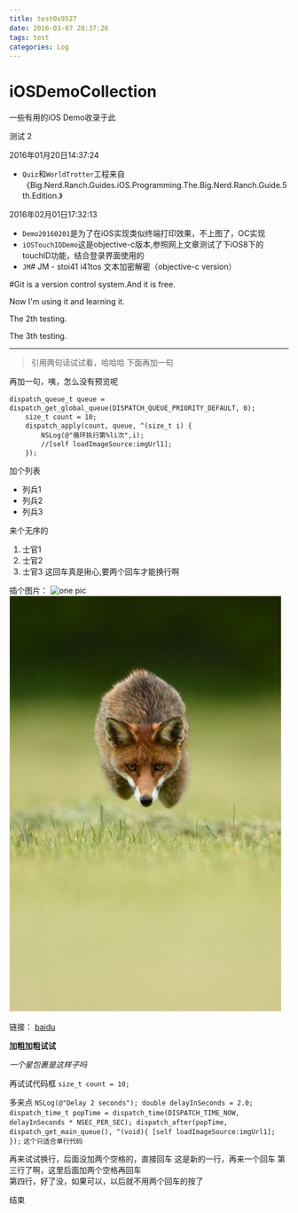 ```yaml
---
title: test0x9527
date: 2016-03-07 20:37:26
tags: test
categories: Log
---
```

# iOSDemoCollection
一些有用的iOS Demo收录于此

测试 2
<!--more-->

2016年01月20日14:37:24  
* `Quiz`和`WorldTrotter`工程来自《Big.Nerd.Ranch.Guides.iOS.Programming.The.Big.Nerd.Ranch.Guide.5th.Edition.》  
  
2016年02月01日17:32:13  
* `Demo20160201`是为了在iOS实现类似终端打印效果，不上图了，OC实现
* `iOSTouchIDDemo`这是objective-c版本,参照网上文章测试了下iOS8下的touchID功能，结合登录界面使用的
* `JM`# JM - stoi41 i41tos 文本加密解密（objective-c version）  



#Git is a version control system.And it is free.

Now I'm using it and learning it.

The 2th testing.

The 3th testing.
***
> 引用两句话试试看，哈哈哈
下面再加一句

再加一句，咦，怎么没有预览呢

    dispatch_queue_t queue = dispatch_get_global_queue(DISPATCH_QUEUE_PRIORITY_DEFAULT, 0);
        size_t count = 10;
        dispatch_apply(count, queue, ^(size_t i) {
            NSLog(@"循环执行第%li次",i);
            //[self loadImageSource:imgUrl1];
        });

加个列表
* 列兵1
* 列兵2
* 列兵3

来个无序的

1. 士官1
2. 士官2
3. 士官3
这回车真是揪心,要两个回车才能换行啊

插个图片：
![one pic](http://img.blog.csdn.net/20160128114839337)
![new pic](https://raw.githubusercontent.com/malesive/learngit/master/github.io%20backup/images/testImage.jpg)

链接：
[baidu](http://baidu.com)

**加粗加粗试试**

*一个星包裹是这样子吗*

再试试代码框
`size_t count = 10;`

多来点
`NSLog(@"Delay 2 seconds");
    double delayInSeconds = 2.0;
    dispatch_time_t popTime = dispatch_time(DISPATCH_TIME_NOW, delayInSeconds * NSEC_PER_SEC);
    dispatch_after(popTime, dispatch_get_main_queue(), ^(void){
        [self loadImageSource:imgUrl1];
    });`
`这个只适合单行代码`

再来试试换行，后面没加两个空格的，直接回车
这是新的一行，再来一个回车
第三行了啊，这里后面加两个空格再回车  
第四行，好了没，如果可以，以后就不用两个回车的按了

结束


